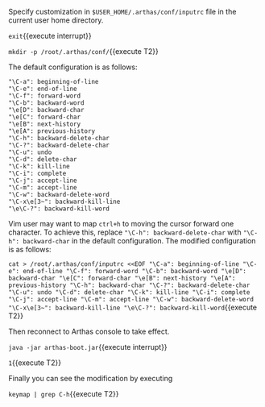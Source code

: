 
Specify customization in `$USER_HOME/.arthas/conf/inputrc` file in the current user home directory.

`exit`{{execute interrupt}}

`mkdir -p /root/.arthas/conf/`{{execute T2}}

The default configuration is as follows:

```text
"\C-a": beginning-of-line
"\C-e": end-of-line
"\C-f": forward-word
"\C-b": backward-word
"\e[D": backward-char
"\e[C": forward-char
"\e[B": next-history
"\e[A": previous-history
"\C-h": backward-delete-char
"\C-?": backward-delete-char
"\C-u": undo
"\C-d": delete-char
"\C-k": kill-line
"\C-i": complete
"\C-j": accept-line
"\C-m": accept-line
"\C-w": backward-delete-word
"\C-x\e[3~": backward-kill-line
"\e\C-?": backward-kill-word
```

Vim user may want to map `ctrl+h` to moving the cursor forward one character. To achieve this, replace `"\C-h": backward-delete-char` with `"\C-h": backward-char` in the default configuration. The modified configuration is as follows:

`cat > /root/.arthas/conf/inputrc <<EOF
"\C-a": beginning-of-line
"\C-e": end-of-line
"\C-f": forward-word
"\C-b": backward-word
"\e[D": backward-char
"\e[C": forward-char
"\e[B": next-history
"\e[A": previous-history
"\C-h": backward-char
"\C-?": backward-delete-char
"\C-u": undo
"\C-d": delete-char
"\C-k": kill-line
"\C-i": complete
"\C-j": accept-line
"\C-m": accept-line
"\C-w": backward-delete-word
"\C-x\e[3~": backward-kill-line
"\e\C-?": backward-kill-word`{{execute T2}}

Then reconnect to Arthas console to take effect.

`java -jar arthas-boot.jar`{{execute interrupt}}

`1`{{execute T2}}

Finally you can see the modification by executing

`keymap | grep C-h`{{execute T2}}
